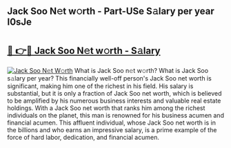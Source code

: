 ## Jack Soo N𝚎t w𝚘rth - Part-USe S𝚊lary per year I0sJe

# <h2><a href="http://gc3is4.nevu.top/?p=Jack+Soo">🔗 👉🔴 Jack Soo N𝚎t w𝚘rth - S𝚊lary</a></h2>

[![Jack Soo N𝚎t W𝚘rth](https://i.imgur.com/Oavwk0R.jpeg)](http://gc3is4.nevu.top/?p=Jack+Soo)
What is Jack Soo n𝚎t w𝚘rth? What is Jack Soo s𝚊lary per year?
This financially well-off person's Jack Soo net worth is significant, making him one of the richest in his field. His salary is substantial, but it is only a fraction of Jack Soo net worth, which is believed to be amplified by his numerous business interests and valuable real estate holdings. With a Jack Soo net worth that ranks him among the richest individuals on the planet, this man is renowned for his business acumen and financial acumen. This affluent individual, whose Jack Soo net worth is in the billions and who earns an impressive salary, is a prime example of the force of hard labor, dedication, and financial acumen.
